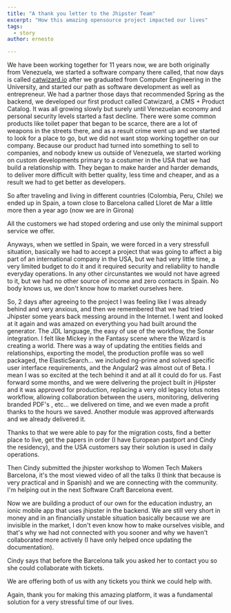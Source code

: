 ```yaml
---
title: "A thank you letter to the Jhipster Team"
excerpt: "How this amazing opensource project impacted our lives"
tags: 
  - story
author: ernesto

---
```


We have been working together for 11 years now, we are both originally from Venezuela, we started a software company there called, that now days is called [catwizard.io](http://www.catwizard.io)
  after we graduated from Computer Engineering in the University, and started our path as software development as well as entrepreneur. We had a partner those days that recommended Spring as the backend, we developed our first product called Catwizard, a CMS + Product Catalog. It was all growing slowly but surely until Venezuelan economy and personal security levels started a fast decline. There were some common products like toilet paper that began to be scarce, there are a lot of weapons in the streets there, and as a result crime went up and we started to look for a place to go, but we did not want stop working together on our company. Because our product had turned into something to sell to companies, and nobody knew us outside of Venezuela, we started working on custom developments primary to a costumer in the USA that we had build a relationship with. They began to make harder and harder demands, to deliver more difficult with better quality, less time and cheaper, and as a result we had to get better as developers.

So after traveling and living in different countries (Colombia, Peru, Chile) we ended up in Spain, a town close to Barcelona called Lloret de Mar a little more then a year ago (now we are in Girona)

All the customers we had stoped ordering and use only the minimal support service we offer.

Anyways, when we settled in Spain, we were forced in a very stressfull situation, basically we had to accept a project that was going to affect a big part of an international company in the USA, but we had very little time, a very limited budget to do it and it required security and reliability to handle everyday operations. In any other circunstantes we would not have agreed to it, but we had no other source of income and zero contacts in Spain. No body knows us, we don't know how to market ourselves here.

So, 2 days after agreeing to the project I was feeling like I was already behind and very anxious, and then we remembered that we had tried Jhipster some years back messing around in the Internet. I went and looked at it again and was amazed on everything you had built around the generator. The JDL language, the easy of use of the workflow, the Sonar integration. I felt like Mickey in the Fantasy scene where the Wizard is creating a world. There was a way of updating the entities fields and relationships, exporting the model, the production profile was so well packaged, the ElasticSearch... we included ng-prime and solved specific user interface requirements, and the Angular2 was almost out of Beta. I mean I was so excited at the tech behind it and at all it could do for us. Fast forward some months, and we were delivering the project built in jHipster and it was approved for production, replacing a very old legacy lotus notes workflow, allowing collaboration between the users, monitoring, delivering branded PDF's , etc... we delivered on time, and we even made a profit thanks to the hours we saved. Another module was approved afterwards and we already delivered it. 

Thanks to that we were able to pay for the migration costs, find a better place to live, get the papers in order (I have European pastport and Cindy the residency), and the USA customers say their solution is used in daily operations.

Then Cindy submitted the jhipster workshop to Women Tech Makers Barcelona, it's the most viewed video of all the talks (I think that because is very practical and in Spanish) and we are connecting with the community. I'm helping out in the next Software Craft Barcelona event. 

Now we are building a product of our own for the education industry, an ionic mobile app that uses jhipster in the backend. We are still very short in money and in an financially unstable situation basically because we are invisible in the market, I don't even know how to make ourselves visible, and that's why we had not connected with you sooner and why we haven't collaborated more actively (I have only helped once updating the documentation).

Cindy says that before the Barcelona talk you asked her to contact you so she could collaborate with tickets.

We are offering both of us with any tickets you think we could help with.

Again, thank you for making this amazing platform, it was a fundamental solution for a very stressful time of our lives.
